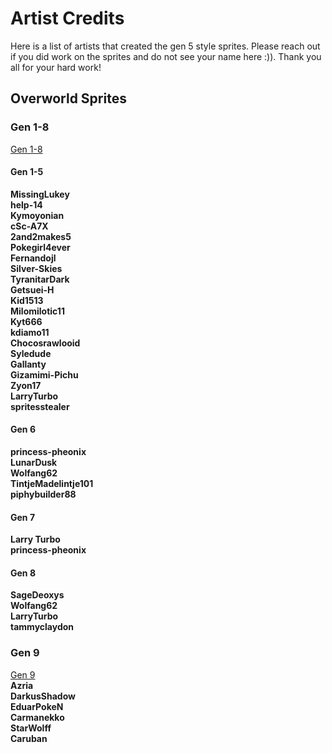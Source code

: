 # Artist Credits
Here is a list of artists that created the gen 5 style sprites. Please reach out if you did work on the sprites and do not see your name here :)). Thank you all for your hard work!  

## Overworld Sprites
### Gen 1-8
[Gen 1-8](https://reliccastle.com/resources/952/)  
#### Gen 1-5
**MissingLukey**  
**help-14**  
**Kymoyonian**  
**cSc-A7X**  
**2and2makes5**  
**Pokegirl4ever**  
**Fernandojl**  
**Silver-Skies**  
**TyranitarDark**  
**Getsuei-H**  
**Kid1513**  
**Milomilotic11**  
**Kyt666**  
**kdiamo11**  
**Chocosrawlooid**  
**Syledude**  
**Gallanty**  
**Gizamimi-Pichu**  
**Zyon17**  
**LarryTurbo**  
**spritesstealer**  

#### Gen 6
**princess-pheonix**  
**LunarDusk**  
**Wolfang62**  
**TintjeMadelintje101**  
**piphybuilder88**  

#### Gen 7
**Larry Turbo**  
**princess-pheonix**  

#### Gen 8
**SageDeoxys**  
**Wolfang62**  
**LarryTurbo**  
**tammyclaydon**  

### Gen 9
[Gen 9](https://reliccastle.com/resources/1101/)   
**Azria**  
**DarkusShadow**  
**EduarPokeN**  
**Carmanekko**  
**StarWolff**  
**Caruban**  
